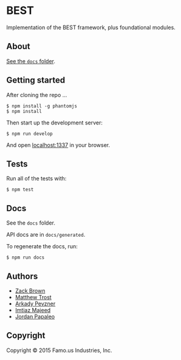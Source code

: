 # BEST

Implementation of the BEST framework, plus foundational modules.

## About

[See the `docs` folder](docs).

## Getting started

After cloning the repo ...

    $ npm install -g phantomjs
    $ npm install

Then start up the development server:

    $ npm run develop

And open [localhost:1337](http://localhost:1337) in your browser.

## Tests

Run all of the tests with:

    $ npm test

## Docs

See the `docs` folder.

API docs are in `docs/generated`.

To regenerate the docs, run:

    $ npm run docs

## Authors

* [Zack Brown](mailto:zack@famo.us)
* [Matthew Trost](mailto:matthew@famo.us)
* [Arkady Pevzner](mailto:arkady@famo.us)
* [Imtiaz Majeed](mailto:imtiaz@famo.us)
* [Jordan Papaleo](mailto:jordan@famo.us)

## Copyright

Copyright &copy; 2015 Famo.us Industries, Inc.

